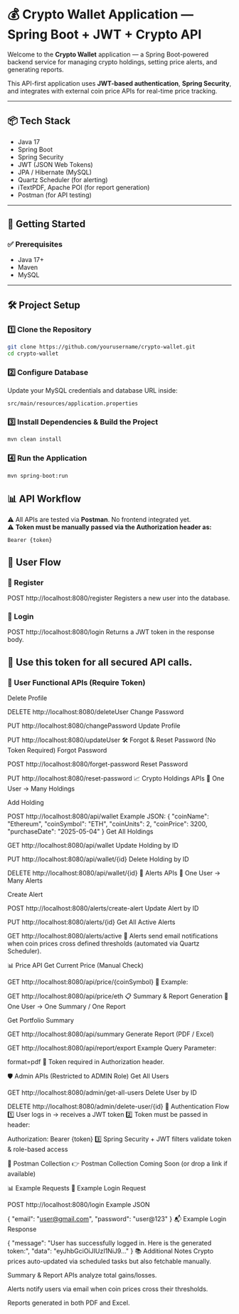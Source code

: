 # 💰 Crypto Wallet Application — Spring Boot + JWT + Crypto API  

Welcome to the **Crypto Wallet** application — a Spring Boot-powered backend service for managing crypto holdings, setting price alerts, and generating reports.

This API-first application uses **JWT-based authentication**, **Spring Security**, and integrates with external coin price APIs for real-time price tracking.

---

## 📦 Tech Stack  

- Java 17  
- Spring Boot  
- Spring Security  
- JWT (JSON Web Tokens)  
- JPA / Hibernate (MySQL)  
- Quartz Scheduler (for alerting)  
- iTextPDF, Apache POI (for report generation)  
- Postman (for API testing)  

---

## 🚀 Getting Started  

### ✅ Prerequisites  

- Java 17+  
- Maven  
- MySQL  

---


## 🛠️ Project Setup  

### 1️⃣ Clone the Repository  

```bash
git clone https://github.com/yourusername/crypto-wallet.git
cd crypto-wallet
```

### 2️⃣ Configure Database  

Update your MySQL credentials and database URL inside:

```properties
src/main/resources/application.properties
```

### 3️⃣ Install Dependencies & Build the Project  

```bash
mvn clean install
```

### 4️⃣ Run the Application  

```bash
mvn spring-boot:run
```

## 📊 API Workflow  

⚠️ All APIs are tested via **Postman**. No frontend integrated yet.  
⚠️ **Token must be manually passed via the Authorization header as:**

```http
Bearer {token}
```

## 📌 User Flow
### 🔐 Register

POST http://localhost:8080/register
Registers a new user into the database.

### 🔐 Login

POST http://localhost:8080/login
Returns a JWT token in the response body.

## 📌 Use this token for all secured API calls.

### 🔑 User Functional APIs (Require Token)
Delete Profile

DELETE http://localhost:8080/deleteUser
Change Password

PUT http://localhost:8080/changePassword
Update Profile

PUT http://localhost:8080/updateUser
🛠️ Forgot & Reset Password (No Token Required)
Forgot Password

POST http://localhost:8080/forget-password
Reset Password

PUT http://localhost:8080/reset-password
📈 Crypto Holdings APIs
📌 One User → Many Holdings

Add Holding

POST http://localhost:8080/api/wallet
Example JSON:
{
  "coinName": "Ethereum",
  "coinSymbol": "ETH",
  "coinUnits": 2,
  "coinPrice": 3200,
  "purchaseDate": "2025-05-04"
}
Get All Holdings

GET http://localhost:8080/api/wallet
Update Holding by ID

PUT http://localhost:8080/api/wallet/{id}
Delete Holding by ID

DELETE http://localhost:8080/api/wallet/{id}
📣 Alerts APIs
📌 One User → Many Alerts

Create Alert

POST http://localhost:8080/alerts/create-alert
Update Alert by ID

PUT http://localhost:8080/alerts/{id}
Get All Active Alerts

GET http://localhost:8080/alerts/active
📌 Alerts send email notifications when coin prices cross defined thresholds (automated via Quartz Scheduler).

📊 Price API
Get Current Price (Manual Check)

GET http://localhost:8080/api/price/{coinSymbol}
📌 Example:

GET http://localhost:8080/api/price/eth
📋 Summary & Report Generation
📌 One User → One Summary / One Report

Get Portfolio Summary

GET http://localhost:8080/api/summary
Generate Report (PDF / Excel)

GET http://localhost:8080/api/report/export
Example Query Parameter:

format=pdf
📌 Token required in Authorization header.

🛡️ Admin APIs (Restricted to ADMIN Role)
Get All Users

GET http://localhost:8080/admin/get-all-users
Delete User by ID

DELETE http://localhost:8080/admin/delete-user/{id}
📮 Authentication Flow
1️⃣ User logs in → receives a JWT token
2️⃣ Token must be passed in header:

Authorization: Bearer {token}
3️⃣ Spring Security + JWT filters validate token & role-based access

📮 Postman Collection
👉 Postman Collection Coming Soon
(or drop a link if available)

📊 Example Requests
📩 Example Login Request

POST http://localhost:8080/login
Example JSON

{
  "email": "user@gmail.com",
  "password": "user@123"
}
📬 Example Login Response

{
  "message": "User has successfully logged in. Here is the generated token:",
  "data": "eyJhbGciOiJIUzI1NiJ9..."
}
📚 Additional Notes
Crypto prices auto-updated via scheduled tasks but also fetchable manually.

Summary & Report APIs analyze total gains/losses.

Alerts notify users via email when coin prices cross their thresholds.

Reports generated in both PDF and Excel.


